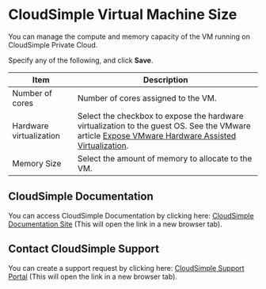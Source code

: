 # CloudSimple Virtual Machine Size

You can manage the compute and memory capacity of the VM running on CloudSimple Private Cloud. 

Specify any of the following, and click **Save**.

| **Item** | **Description** | 
| ------------ | ------------- | 
| Number of cores | Number of cores assigned to the VM.  | 
| Hardware virtualization | Select the checkbox to expose the hardware virtualization to the guest OS. See the VMware article [Expose VMware Hardware Assisted Virtualization](https://docs.vmware.com/en/VMware-vSphere/6.5/com.vmware.vsphere.vm_admin.doc/GUID-2A98801C-68E8-47AF-99ED-00C63E4857F6.html). | 
| Memory Size | Select the amount of memory to allocate to the VM.  |

## CloudSimple Documentation

You can access CloudSimple Documentation by clicking here: [CloudSimple Documentation Site](https://docs.cloudsimple.com) (This will open the link in a new browser tab).

## Contact CloudSimple Support

You can create a support request by clicking here: [CloudSimple Support Portal](https://support.cloudsimple.com) (This will open the link in a new browser tab).